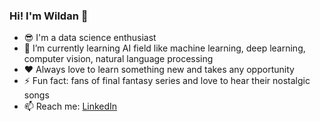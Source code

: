 ### Hi! I'm Wildan 👋

<!--
**abuwildanm/abuwildanm** is a ✨ _special_ ✨ repository because its `README.md` (this file) appears on your GitHub profile.
-->

<!--

Here are some ideas to get you started:

- 🔭 I’m currently working on ...
- 🌱 I’m currently learning ... 
- 👯 I’m looking to collaborate on ...
- 🤔 I’m looking for help with ...
- 💬 Ask me about ...
- 📫 How to reach me: ...
- 😄 Pronouns: ...
- ⚡ Fun fact: ...

-->

- 😎 I'm a data science enthusiast
- 🌱 I’m currently learning AI field like machine learning, deep learning, computer vision, natural language processing
- ❤️ Always love to learn something new and takes any opportunity
- ⚡ Fun fact: fans of final fantasy series and love to hear their nostalgic songs
- 📫 Reach me: [LinkedIn](https://www.linkedin.com/in/abuwildanm/)
